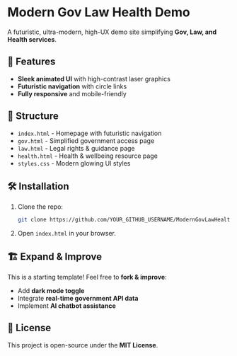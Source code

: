 # Modern Gov Law Health Demo

A futuristic, ultra-modern, high-UX demo site simplifying **Gov, Law, and Health services**.

## 🚀 Features

- **Sleek animated UI** with high-contrast laser graphics
- **Futuristic navigation** with circle links
- **Fully responsive** and mobile-friendly

## 📂 Structure

- `index.html` - Homepage with futuristic navigation
- `gov.html` - Simplified government access page
- `law.html` - Legal rights & guidance page
- `health.html` - Health & wellbeing resource page
- `styles.css` - Modern glowing UI styles

## 🛠️ Installation

1. Clone the repo:
   ```sh
   git clone https://github.com/YOUR_GITHUB_USERNAME/ModernGovLawHealthDemo.git
   ```
2. Open `index.html` in your browser.

## 🏗️ Expand & Improve

This is a starting template! Feel free to **fork & improve**:

- Add **dark mode toggle**
- Integrate **real-time government API data**
- Implement **AI chatbot assistance**

## 📜 License

This project is open-source under the **MIT License**.
